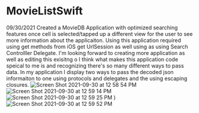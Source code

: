 # MovieListSwift


09/30/2021
Created a MovieDB Application with optimized searching features once cell is selected/tapped up a different view for the user to see more information about the applicaiton.
Using this application required using get methods from iOS get UrlSession as well using as using Search Controlller Delegate. I'm looking forward to creating more application as well as editing this exisitng o
I think what makes this application code speical to me is and recognizing there's so many different ways to pass data. In my application I display two ways to pass the decoded json informaiton to one using protocols and delegates and the using escaping closures. 
![Screen Shot 2021-09-30 at 12 58 54 PM](https://user-images.githubusercontent.com/48687931/135523636-d8800825-acb1-4b88-8714-b16b2f26f913.png)
![Screen Shot 2021-09-30 at 12 59 14 PM](https://user-images.githubusercontent.com/48687931/135522503-0f350a89-1dc7-40d6-81a9-d3d03f6619a0.png)
![Screen Shot 2021-09-30 at 12 59 25 PM](https://user-images.githubusercontent.com/48687931/135523672-f1e55a27-5fe1-4640-81a5-c9a520020502.png)
)
![Screen Shot 2021-09-30 at 12 59 52 PM](https://user-images.githubusercontent.com/48687931/135523739-dc779ca4-c2e7-4086-a1d7-1df5ae4f63b7.png)
